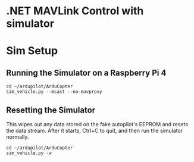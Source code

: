 # .NET MAVLink Control with simulator

# Sim Setup

## Running the Simulator on a Raspberry Pi 4
```
cd ~/ardupilot/ArduCopter
sim_vehicle.py --mcast --no-mavproxy
```

## Resetting the Simulator
This wipes out any data stored on the fake autopilot's EEPROM and resets the data stream. After it starts, Ctrl+C to quit, and then run the simulator normally.
```
cd ~/ardupilot/ArduCopter
sim_vehicle.py -w
```